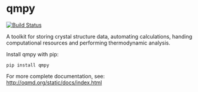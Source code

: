 qmpy
====
[![Build Status](https://api.travis-ci.org/wolverton-research-group/qmpy.svg?branch=master)](https://travis-ci.org/wolverton-research-group/qmpy)

A toolkit for storing crystal structure data, automating calculations, handing computational resources and performing thermodynamic analysis.

Install qmpy with pip:

    pip install qmpy

For more complete documentation, see: http://oqmd.org/static/docs/index.html
